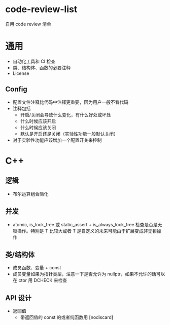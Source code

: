 # code-review-list
自用 code review 清单

# 通用
* 自动化工具和 CI 检查
* 类、结构体、函数的必要注释
* License

## Config
* 配置文件注释比代码中注释更重要，因为用户一般不看代码
* 注释包括
  * 开启/关闭会导致什么变化，有什么好处或坏处
  * 什么时候应该开启
  * 什么时候应该关闭
  * 默认是开启还是关闭（实验性功能一般默认关闭）
* 对于实验性功能应该增加一个配置开关来控制

# C++
## 逻辑
* 布尔运算组合简化

## 并发
* atomic<T>, is_lock_free 或 static_assert + is_always_lock_free 检查是否是无锁操作。特别是 T 比较大或者 T 是自定义的未来可能由于扩展变成非无锁操作

## 类/结构体
* 成员函数、变量 + const
* 成员变量如果为指针类型，注意一下是否允许为 nullptr，如果不允许的话可以在 ctor 用 DCHECK 来检查

## API 设计
* 返回值
  * 带返回值的 const 的或者纯函数用 [nodiscard]
